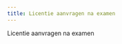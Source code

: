 ```yaml
---
title: Licentie aanvragen na examen
---
```


Licentie aanvragen na examen

<link-container>
<link-button link='{"name": "Welke licentie heb ik nodig?","url": "/licenties/licentie-tool"}' />
</link-container>
